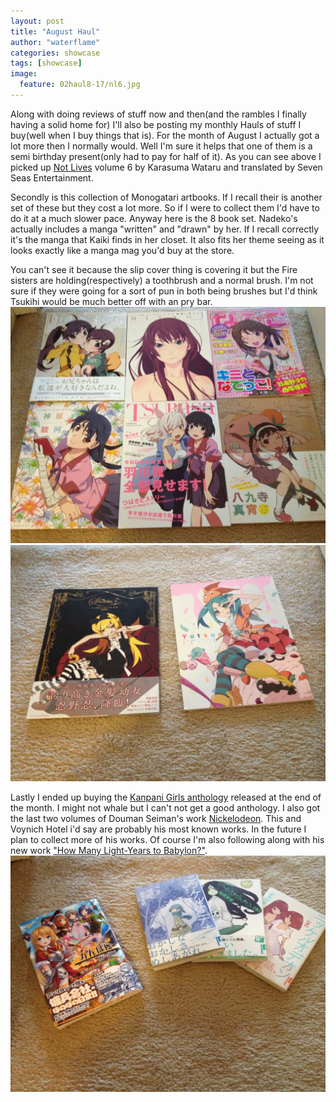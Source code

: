 ```yaml
---
layout: post
title: "August Haul"
author: "waterflame"
categories: showcase
tags: [showcase]
image:
  feature: 02haul8-17/nl6.jpg
---
```


Along with doing reviews of stuff now and then(and the rambles I finally having a solid home for) I'll also be posting my monthly Hauls of stuff I buy(well when I buy things that is). For the month of August I actually got a lot more then I normally would. Well I'm sure it helps that one of them is a semi birthday present(only had to pay for half of it). As you can see above I picked up [Not Lives](https://www.mangaupdates.com/series.html?id=67910) volume 6 by Karasuma Wataru and translated by Seven Seas Entertainment.

Secondly is this collection of Monogatari artbooks. If I recall their is another set of these but they cost a lot more. So if I were to collect them I'd have to do it at a much slower pace. Anyway here is the 8 book set. Nadeko's actually includes a manga "written" and "drawn" by her. If I recall correctly it's the manga that Kaiki finds in her closet. It also fits her theme seeing as it looks exactly like a manga mag you'd buy at the store. 

You can't see it because the slip cover thing is covering it but the Fire sisters are holding(respectively) a toothbrush and a normal brush. I'm not sure if they were going for a sort of pun in both being brushes but I'd think Tsukihi would be much better off with an pry bar.
![[Mono books part 1 image]](/assets/img/02haul8-17/mono1.jpg)
![[Mono books part 2 image]](/assets/img/02haul8-17/mono2.jpg)

Lastly I ended up buying the [Kanpani Girls anthology](https://www.amazon.co.jp/dp/4048927906) released at the end of the month. I might not whale but I can't not get a good anthology. I also got the last two volumes of Douman Seiman's work [Nickelodeon](https://www.mangaupdates.com/series.html?id=58407). This and Voynich Hotel i'd say are probably his most known works. In the future I plan to collect more of his works. Of course I'm also following along with his new work ["How Many Light-Years to Babylon?"](https://www.mangaupdates.com/series.html?id=138840).
![[Kanpani Girls and Nickelodeon image]](/assets/img/02haul8-17/kn.jpg)
